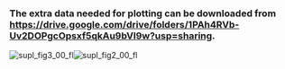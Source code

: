 ### The extra data needed for plotting can be downloaded from https://drive.google.com/drive/folders/1PAh4RVb-Uv2DOPgcOpsxf5qkAu9bVI9w?usp=sharing.



![supl_fig3_00_fl](C:\Users\user\Documents\deepSIBA\article_results\sup_figures\sup_figure_2_3\supl_fig3_00_fl.png)![supl_fig2_00_fl](C:\Users\user\Documents\deepSIBA\article_results\sup_figures\sup_figure_2_3\supl_fig2_00_fl.png)